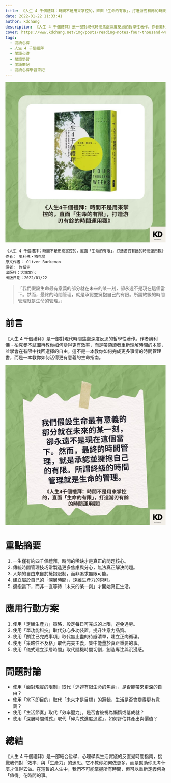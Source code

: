 ```yaml
---
title: 《人生 4 千個禮拜：時間不是用來掌控的，直面「生命的有限」，打造游刃有餘的時間運用觀》| 閱讀心得學習筆記
date: 2022-01-22 11:33:41
author: kdchang
description: 《人生 4 千個禮拜》是一部對現代時間焦慮深度反思的哲學性著作。作者奧利佛・柏克曼不試圖再教你如何變得更有效率，而是帶領讀者重新理解時間的本質，並學會在有限中找回選擇的自由。這不是一本教你如何完成更多事情的時間管理書，而是一本教你如何活得更有意義的生命指南。
cover: https://www.kdchang.net/img/posts/reading-notes-four-thousand-weeks-time-management-for-mortals-1.jpg
tags:
  - 閱讀心得
  - 人生 4 千個禮拜
  - 閱讀心得
  - 閱讀學習
  - 閱讀筆記
  - 閱讀心得學習筆記
---
```


![](img/posts/reading-notes-four-thousand-weeks-time-management-for-mortals-1.jpg)

```
《人生 4 千個禮拜：時間不是用來掌控的，直面「生命的有限」，打造游刃有餘的時間運用觀》
作者： 奧利佛‧柏克曼
原文作者： Oliver Burkeman
譯者： 許恬寧
出版社：大塊文化
出版日期：2022/01/22
```

> 「我們假設生命最有意義的部分就在未來的某一刻，卻永遠不是現在這個當下。然而，最終的時間管理，就是承認並擁抱自己的有限。所謂終級的時間管理就是生命的管理。」

# 前言

《人生 4 千個禮拜》是一部對現代時間焦慮深度反思的哲學性著作。作者奧利佛・柏克曼不試圖再教你如何變得更有效率，而是帶領讀者重新理解時間的本質，並學會在有限中找回選擇的自由。這不是一本教你如何完成更多事情的時間管理書，而是一本教你如何活得更有意義的生命指南。

![](img/posts/reading-notes-four-thousand-weeks-time-management-for-mortals-2.jpg)

# 重點摘要

1. 一生僅有約四千個禮拜，時間的稀缺才是真正的問題核心。
2. 傳統時間管理技巧常製造更多焦慮與分心，無法真正解決問題。
3. 人類的自由來自於擁抱限制，而非追求無限可能。
4. 建立屬於自己的「深層時間」，遠離生產力的崇拜。
5. 擁抱當下，而非一直等待「未來的某一刻」才開始真正生活。

# 應用行動方案

1. 使用「定額生產力」策略，設定每日可完成的上限，避免過勞。
2. 使用「單功能科技」取代分心多功裝置，提升注意力品質。
3. 使用「關注已完成事項」取代無止盡的待辦清單，建立正向循環。
4. 使用「策略性不及格」取代完美主義，集中能量於真正重要的事。
5. 使用「儀式建立深層時間」取代隨機時間切割，創造專注與沉浸感。

# 問題討論

- 使用「面對現實的限制」取代「逃避有限生命的焦慮」，是否能帶來更深的自由？
- 使用「當下即目的」取代「未來才是目標」的邏輯，生活是否會變得更有意義？
- 使用「生活節奏」取代「效率壓力」，是否會被視為懶惰或低成就？
- 使用「深層時間儀式」取代「碎片式進度追蹤」，如何評估其產出與價值？

# 總結

《人生 4 千個禮拜》是一部結合哲學、心理學與生活實踐的反直覺時間指南，挑戰我們對「效率」與「生產力」的迷思。它不教你如何做更多，而是幫助你思考什麼才值得去做。在短暫的人生中，我們不可能掌握所有時間，但可以重新定義何為「值得」花時間的事。
